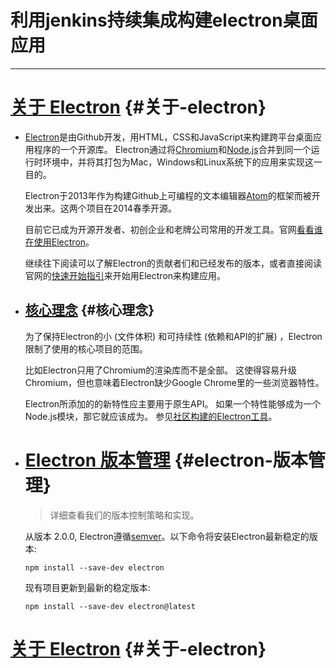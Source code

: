 # 利用jenkins持续集成构建electron桌面应用

---

# [关于 Electron](https://electronjs.org/docs/tutorial/about#%E5%85%B3%E4%BA%8E-electron) {#关于-electron}

* [Electron](https://electronjs.org/)是由Github开发，用HTML，CSS和JavaScript来构建跨平台桌面应用程序的一个开源库。 Electron通过将[Chromium](https://www.chromium.org/Home)和[Node.js](https://nodejs.org/)合并到同一个运行时环境中，并将其打包为Mac，Windows和Linux系统下的应用来实现这一目的。

  Electron于2013年作为构建Github上可编程的文本编辑器[Atom](https://atom.io/)的框架而被开发出来。这两个项目在2014春季开源。

  目前它已成为开源开发者、初创企业和老牌公司常用的开发工具。官网[看看谁在使用Electron](https://electronjs.org/apps)。

  继续往下阅读可以了解Electron的贡献者们和已经发布的版本，或者直接阅读官网的[快速开始指引](https://electronjs.org/docs/tutorial/quick-start)来开始用Electron来构建应用。

* ## [核心理念](https://electronjs.org/docs/tutorial/about#%E6%A0%B8%E5%BF%83%E7%90%86%E5%BF%B5) {#核心理念}

  为了保持Electron的小 \(文件体积\) 和可持续性 \(依赖和API的扩展\) ，Electron限制了使用的核心项目的范围。

  比如Electron只用了Chromium的渲染库而不是全部。 这使得容易升级Chromium，但也意味着Electron缺少Google Chrome里的一些浏览器特性。

  Electron所添加的的新特性应主要用于原生API。 如果一个特性能够成为一个Node.js模块，那它就应该成为。 参见[社区构建的Electron工具](https://electronjs.org/community)。

* # [Electron 版本管理](https://electronjs.org/docs/tutorial/electron-versioning#electron-%E7%89%88%E6%9C%AC%E7%AE%A1%E7%90%86) {#electron-版本管理}

  > 详细查看我们的版本控制策略和实现。

  从版本 2.0.0, Electron遵循[semver](https://electronjs.org/docs/tutorial/electron-versioning#semver)。以下命令将安装Electron最新稳定的版本:

  ```
  npm install --save-dev electron
  ```

  现有项目更新到最新的稳定版本:

  ```
  npm install --save-dev electron@latest
  ```

# [关于 Electron](https://electronjs.org/docs/tutorial/about#%E5%85%B3%E4%BA%8E-electron) {#关于-electron}





